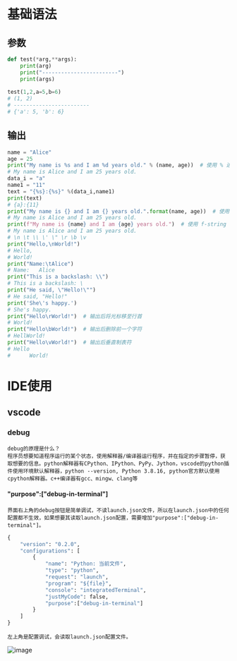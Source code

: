 # 基础语法
## 参数
```python
def test(*arg,**args):
    print(arg)
    print("------------------------")
    print(args)
    
test(1,2,a=5,b=6)
# (1, 2)
# ------------------------
# {'a': 5, 'b': 6}
```
## 输出
```python
name = "Alice"
age = 25
print("My name is %s and I am %d years old." % (name, age))  # 使用 % 进行格式化
# My name is Alice and I am 25 years old.
data_i = "a"
name1 = "11"
text = "{%s}:{%s}" %(data_i,name1)
print(text)
# {a}:{11}
print("My name is {} and I am {} years old.".format(name, age))  # 使用 format() 方法进行格式化
# My name is Alice and I am 25 years old.
print(f"My name is {name} and I am {age} years old.")  # 使用 f-string 
# My name is Alice and I am 25 years old.
# \n \t \\ \' \" \r \b \v 
print("Hello,\nWorld!")
# Hello,
# World!
print("Name:\tAlice")
# Name:   Alice
print("This is a backslash: \\")
# This is a backslash: \
print("He said, \"Hello!\"")
# He said, "Hello!"
print('She\'s happy.')
# She's happy.
print("Hello\rWorld!")  # 输出后将光标移至行首
# World!
print("Hello\bWorld!")  # 输出后删除前一个字符
# HellWorld!
print("Hello\vWorld!")  # 输出后垂直制表符
# Hello
#      World!
```

# IDE使用
## vscode
### debug
    debug的原理是什么？
    程序员想要知道程序运行的某个状态，使用解释器/编译器运行程序，并在指定的步骤暂停，获取想要的信息。python解释器有CPython、IPython、PyPy、Jython，vscode的python插件使用环境默认解释器，python --version, Python 3.8.16, python官方默认使用cpython解释器。c++编译器有gcc、mingw、clang等
#### "purpose":["debug-in-terminal"]
    界面右上角的debug按钮是简单调试，不读launch.json文件，所以在launch.json中的任何配置都不生效，如果想要其读取launch.json配置，需要增加"purpose":["debug-in-terminal"]。
```python
{
    "version": "0.2.0",
    "configurations": [
        {
            "name": "Python: 当前文件",
            "type": "python",
            "request": "launch",
            "program": "${file}",
            "console": "integratedTerminal",
            "justMyCode": false,
            "purpose":["debug-in-terminal"]
        }
    ]
}
```
    左上角是配置调试，会读取launch.json配置文件。
![image](https://github.com/YRH0/book/assets/74707759/4049235a-8c16-439b-b0c5-bdc226515bec)

